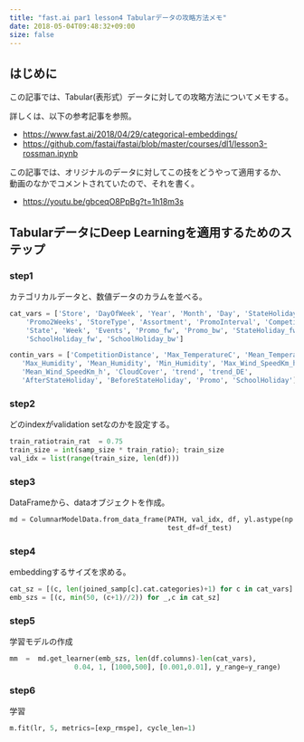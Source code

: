 ```yaml
---
title: "fast.ai par1 lesson4 Tabularデータの攻略方法メモ"
date: 2018-05-04T09:48:32+09:00
size: false
---
```


## はじめに
この記事では、Tabular(表形式）データに対しての攻略方法についてメモする。

詳しくは、以下の参考記事を参照。

- https://www.fast.ai/2018/04/29/categorical-embeddings/
- https://github.com/fastai/fastai/blob/master/courses/dl1/lesson3-rossman.ipynb

この記事では、オリジナルのデータに対してこの技をどうやって適用するか、
動画のなかでコメントされていたので、それを書く。

- https://youtu.be/gbceqO8PpBg?t=1h18m3s

## TabularデータにDeep Learningを適用するためのステップ
### step1
カテゴリカルデータと、数値データのカラムを並べる。

```python
cat_vars = ['Store', 'DayOfWeek', 'Year', 'Month', 'Day', 'StateHoliday', 'CompetitionMonthsOpen',
    'Promo2Weeks', 'StoreType', 'Assortment', 'PromoInterval', 'CompetitionOpenSinceYear', 'Promo2SinceYear',
    'State', 'Week', 'Events', 'Promo_fw', 'Promo_bw', 'StateHoliday_fw', 'StateHoliday_bw',
    'SchoolHoliday_fw', 'SchoolHoliday_bw']

contin_vars = ['CompetitionDistance', 'Max_TemperatureC', 'Mean_TemperatureC', 'Min_TemperatureC',
   'Max_Humidity', 'Mean_Humidity', 'Min_Humidity', 'Max_Wind_SpeedKm_h', 
   'Mean_Wind_SpeedKm_h', 'CloudCover', 'trend', 'trend_DE',
   'AfterStateHoliday', 'BeforeStateHoliday', 'Promo', 'SchoolHoliday']
```

### step2
どのindexがvalidation setなのかを設定する。

```python
train_ratiotrain_rat  = 0.75
train_size = int(samp_size * train_ratio); train_size
val_idx = list(range(train_size, len(df)))
```

### step3
DataFrameから、dataオブジェクトを作成。

```python
md = ColumnarModelData.from_data_frame(PATH, val_idx, df, yl.astype(np.float32), cat_flds=cat_vars, bs=128,
                                       test_df=df_test)
```

### step4
embeddingするサイズを求める。

```python
cat_sz = [(c, len(joined_samp[c].cat.categories)+1) for c in cat_vars]
emb_szs = [(c, min(50, (c+1)//2)) for _,c in cat_sz]
```

### step5
学習モデルの作成

```python
mm  =  md.get_learner(emb_szs, len(df.columns)-len(cat_vars),
	            0.04, 1, [1000,500], [0.001,0.01], y_range=y_range)
```

### step6
学習

```python
m.fit(lr, 5, metrics=[exp_rmspe], cycle_len=1)
```
